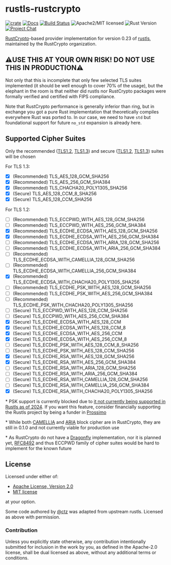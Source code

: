 # rustls-rustcrypto

[![crate][crate-image]][crate-link]
[![Docs][docs-image]][docs-link]
[![Build Status][build-image]][build-link]
![Apache2/MIT licensed][license-image]
![Rust Version][rustc-image]
[![Project Chat][chat-image]][chat-link]

[RustCrypto]-based provider implementation for version 0.23 of [rustls], maintained by the RustCrypto organization.

## ⚠️USE THIS AT YOUR OWN RISK! DO NOT USE THIS IN PRODUCTION⚠️

Not only that this is incomplete that only few selected TLS suites implemented (it should be well enough to cover 70% of the usage), but the elephant in the room is that neither did rustls nor RustCrypto packages were formally verified and certified with FIPS compliance.

Note that RustCrypto performance is generally inferior than ring, but in exchange you got a pure Rust implementation that theoretically compiles everywhere Rust was ported to. In our case, we need to have `std` but foundational support for future `no_std` expansion is already here.

## Supported Cipher Suites

Only the recommended ([TLS1.2](https://ciphersuite.info/cs/?security=recommended&singlepage=true&tls=tls12), [TLS1.3](https://ciphersuite.info/cs/?security=recommended&singlepage=true&tls=tls13)) and secure ([TLS1.2](https://ciphersuite.info/cs/?security=secure&singlepage=true&tls=tls12), [TLS1.3](https://ciphersuite.info/cs/?security=secure&singlepage=true&tls=tls13)) suites will be chosen

For TLS 1.3:

- [x] (Recommended) TLS_AES_128_GCM_SHA256
- [x] (Recommended) TLS_AES_256_GCM_SHA384
- [x] (Recommended) TLS_CHACHA20_POLY1305_SHA256
- [x] (Secure) TLS_AES_128_CCM_8_SHA256
- [x] (Secure) TLS_AES_128_CCM_SHA256

For TLS 1.2:

- [ ] (Recommended) TLS_ECCPWD_WITH_AES_128_GCM_SHA256
- [ ] (Recommended) TLS_ECCPWD_WITH_AES_256_GCM_SHA384
- [x] (Recommended) TLS_ECDHE_ECDSA_WITH_AES_128_GCM_SHA256
- [x] (Recommended) TLS_ECDHE_ECDSA_WITH_AES_256_GCM_SHA384
- [ ] (Recommended) TLS_ECDHE_ECDSA_WITH_ARIA_128_GCM_SHA256
- [ ] (Recommended) TLS_ECDHE_ECDSA_WITH_ARIA_256_GCM_SHA384
- [ ] (Recommended) TLS_ECDHE_ECDSA_WITH_CAMELLIA_128_GCM_SHA256
- [ ] (Recommended) TLS_ECDHE_ECDSA_WITH_CAMELLIA_256_GCM_SHA384
- [x] (Recommended) TLS_ECDHE_ECDSA_WITH_CHACHA20_POLY1305_SHA256
- [ ] (Recommended) TLS_ECDHE_PSK_WITH_AES_128_GCM_SHA256
- [ ] (Recommended) TLS_ECDHE_PSK_WITH_AES_256_GCM_SHA384
- [ ] (Recommended) TLS_ECDHE_PSK_WITH_CHACHA20_POLY1305_SHA256
- [ ] (Secure) TLS_ECCPWD_WITH_AES_128_CCM_SHA256
- [ ] (Secure) TLS_ECCPWD_WITH_AES_256_CCM_SHA384
- [x] (Secure) TLS_ECDHE_ECDSA_WITH_AES_128_CCM
- [x] (Secure) TLS_ECDHE_ECDSA_WITH_AES_128_CCM_8
- [x] (Secure) TLS_ECDHE_ECDSA_WITH_AES_256_CCM
- [x] (Secure) TLS_ECDHE_ECDSA_WITH_AES_256_CCM_8
- [ ] (Secure) TLS_ECDHE_PSK_WITH_AES_128_CCM_8_SHA256
- [ ] (Secure) TLS_ECDHE_PSK_WITH_AES_128_CCM_SHA256
- [x] (Secure) TLS_ECDHE_RSA_WITH_AES_128_GCM_SHA256
- [x] (Secure) TLS_ECDHE_RSA_WITH_AES_256_GCM_SHA384
- [ ] (Secure) TLS_ECDHE_RSA_WITH_ARIA_128_GCM_SHA256
- [ ] (Secure) TLS_ECDHE_RSA_WITH_ARIA_256_GCM_SHA384
- [ ] (Secure) TLS_ECDHE_RSA_WITH_CAMELLIA_128_GCM_SHA256
- [ ] (Secure) TLS_ECDHE_RSA_WITH_CAMELLIA_256_GCM_SHA384
- [x] (Secure) TLS_ECDHE_RSA_WITH_CHACHA20_POLY1305_SHA256

\* PSK support is currently blocked due to [it not currently being supported in Rustls as of 2024](https://github.com/rustls/rustls/issues/174).
If you want this feature, consider financially supporting the Rustls project by being a funder in [Prossimo](https://www.memorysafety.org/initiative/rustls/)

\* While both [CAMELLIA](https://github.com/RustCrypto/block-ciphers/tree/master/camellia) and [ARIA](https://github.com/RustCrypto/block-ciphers/tree/master/aria) block cipher are in RustCrypto, they are still in 0.1.0 and not currently viable for production use

\* As RustCrypto do not have a [Dragonfly](https://www.ietf.org/proceedings/83/slides/slides-83-cfrg-0.pdf) implementation, nor it is planned yet, [RFC8492](https://datatracker.ietf.org/doc/html/rfc8492) and thus ECCPWD family of cipher suites would be hard to implement for the known future

## License

Licensed under either of:

- [Apache License, Version 2.0](http://www.apache.org/licenses/LICENSE-2.0)
- [MIT license](http://opensource.org/licenses/MIT)

at your option.

Some code authored by [@ctz](https://github.com/ctz) was adapted from upstream rustls. Licensed as above with permission.

### Contribution

Unless you explicitly state otherwise, any contribution intentionally submitted
for inclusion in the work by you, as defined in the Apache-2.0 license, shall be
dual licensed as above, without any additional terms or conditions.

[//]: # "badges"
[crate-image]: https://img.shields.io/crates/v/rustls-rustcrypto
[crate-link]: https://crates.io/crates/rustls-rustcrypto
[docs-image]: https://docs.rs/rustls-rustcrypto/badge.svg
[docs-link]: https://docs.rs/rustls-rustcrypto/
[build-image]: https://github.com/RustCrypto/rustls-rustcrypto/actions/workflows/rustls-rustcrypto.yml/badge.svg
[build-link]: https://github.com/RustCrypto/rustls-rustcrypto/actions/workflows/rustls-rustcrypto.yml
[license-image]: https://img.shields.io/badge/license-Apache2.0/MIT-blue.svg
[rustc-image]: https://img.shields.io/badge/rustc-1.75+-blue.svg
[chat-image]: https://img.shields.io/badge/zulip-join_chat-blue.svg
[chat-link]: https://rustcrypto.zulipchat.com/#narrow/stream/434751-TLS
[//]: # "links"
[RustCrypto]: https://github.com/RustCrypto/
[rustls]: https://github.com/rustls/rustls/
